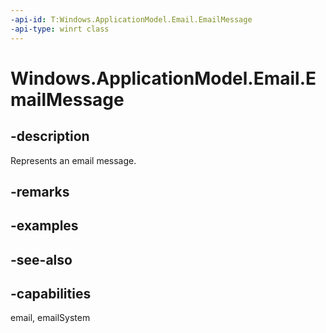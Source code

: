 ```yaml
---
-api-id: T:Windows.ApplicationModel.Email.EmailMessage
-api-type: winrt class
---
```


<!-- Class syntax.
public class EmailMessage : Windows.ApplicationModel.Email.IEmailMessage, Windows.ApplicationModel.Email.IEmailMessage2, Windows.ApplicationModel.Email.IEmailMessage3, Windows.ApplicationModel.Email.IEmailMessage4
-->

# Windows.ApplicationModel.Email.EmailMessage

## -description
Represents an email message.

## -remarks

## -examples

## -see-also

## -capabilities
email, emailSystem
